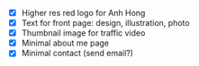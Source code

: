- [x] Higher res red logo for Anh Hong
- [x] Text for front page: design, illustration, photo
- [x] Thumbnail image for traffic video
- [x] Minimal about me page
- [x] Minimal contact (send email?)
